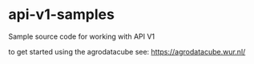 # api-v1-samples
Sample source code for working with API V1

to get started using the agrodatacube see: https://agrodatacube.wur.nl/
